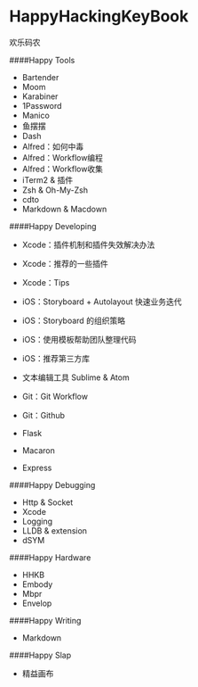 # HappyHackingKeyBook
欢乐码农

####Happy Tools
* Bartender
* Moom
* Karabiner
* 1Password
* Manico
* 鱼摆摆
* Dash
* Alfred：如何中毒
* Alfred：Workflow编程
* Alfred：Workflow收集
* iTerm2 & 插件
* Zsh & Oh-My-Zsh
* cdto
* Markdown & Macdown

####Happy Developing
* Xcode：插件机制和插件失效解决办法
* Xcode：推荐的一些插件
* Xcode：Tips
 
* iOS：Storyboard + Autolayout 快速业务迭代
* iOS：Storyboard 的组织策略
* iOS：使用模板帮助团队整理代码
* iOS：推荐第三方库

* 文本编辑工具 Sublime & Atom

* Git：Git Workflow
* Git：Github

* Flask
* Macaron
* Express

####Happy Debugging
* Http & Socket
* Xcode
* Logging
* LLDB & extension
* dSYM

####Happy Hardware
* HHKB  
* Embody
* Mbpr
* Envelop

####Happy Writing
* Markdown

####Happy Slap
* 精益画布


